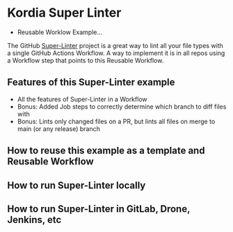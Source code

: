 # Kordia Super Linter

- Reusable Worklow Example...

The GitHub [Super-Linter](https://github.com/marketplace/actions/super-linter) project is a great way to lint all your file types with a single GitHub Actions Workflow.
A way to implement it is in all repos using a Workflow step that points to this Reusable Workflow.

## Features of this Super-Linter example

- All the features of Super-Linter in a Workflow
- Bonus: Added Job steps to correctly determine which branch to diff files with
- Bonus: Lints only changed files on a PR, but lints all files on merge to main (or any release) branch

## How to reuse this example as a template and Reusable Workflow

## How to run Super-Linter locally

## How to run Super-Linter in GitLab, Drone, Jenkins, etc

